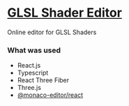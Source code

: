 # [GLSL Shader Editor](https://glsl-editor.web.app/)

Online editor for GLSL Shaders

### What was used

- React.js
- Typescript
- React Three Fiber
- Three.js
- [@monaco-editor/react](https://www.npmjs.com/package/@monaco-editor/react)
